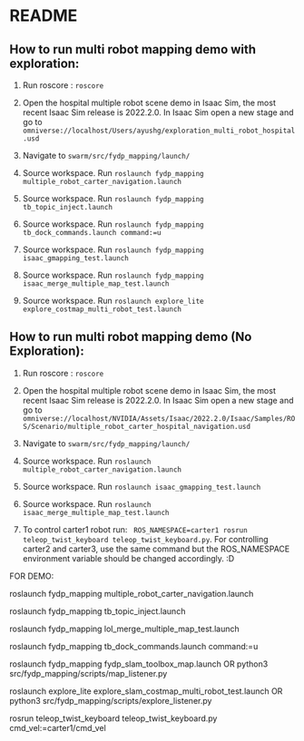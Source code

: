 # README

## How to run multi robot mapping demo with exploration:

1. Run roscore : `roscore`

2. Open the hospital multiple robot scene demo in Isaac Sim, the most recent Isaac Sim release is 2022.2.0. In Isaac Sim open a new stage and go to `omniverse://localhost/Users/ayushg/exploration_multi_robot_hospital.usd`

3. Navigate to `swarm/src/fydp_mapping/launch/`
4. Source workspace. Run `roslaunch fydp_mapping multiple_robot_carter_navigation.launch`
5. Source workspace. Run `roslaunch fydp_mapping tb_topic_inject.launch`
6. Source workspace. Run `roslaunch fydp_mapping tb_dock_commands.launch command:=u`
7. Source workspace. Run `roslaunch fydp_mapping isaac_gmapping_test.launch`
8. Source workspace. Run `roslaunch fydp_mapping isaac_merge_multiple_map_test.launch`
9. Source workspace. Run `roslaunch explore_lite explore_costmap_multi_robot_test.launch`

## How to run multi robot mapping demo (No Exploration):

1. Run roscore : `roscore`

2. Open the hospital multiple robot scene demo in Isaac Sim, the most recent Isaac Sim release is 2022.2.0. In Isaac Sim open a new stage and go to `omniverse://localhost/NVIDIA/Assets/Isaac/2022.2.0/Isaac/Samples/ROS/Scenario/multiple_robot_carter_hospital_navigation.usd`

3. Navigate to `swarm/src/fydp_mapping/launch/`
4. Source workspace. Run `roslaunch multiple_robot_carter_navigation.launch`

5. Source workspace. Run `roslaunch isaac_gmapping_test.launch`
6. Source workspace. Run `roslaunch isaac_merge_multiple_map_test.launch`

7. To control carter1 robot run: ` ROS_NAMESPACE=carter1 rosrun teleop_twist_keyboard teleop_twist_keyboard.py`. For controlling carter2 and carter3, use the same command but the ROS_NAMESPACE environment variable should be changed accordingly. :D






FOR DEMO:

roslaunch fydp_mapping multiple_robot_carter_navigation.launch

roslaunch fydp_mapping tb_topic_inject.launch

roslaunch fydp_mapping lol_merge_multiple_map_test.launch

roslaunch fydp_mapping tb_dock_commands.launch command:=u

roslaunch fydp_mapping fydp_slam_toolbox_map.launch
OR 
python3 src/fydp_mapping/scripts/map_listener.py 

roslaunch explore_lite explore_slam_costmap_multi_robot_test.launch
OR
python3 src/fydp_mapping/scripts/explore_listener.py 

rosrun teleop_twist_keyboard teleop_twist_keyboard.py cmd_vel:=carter1/cmd_vel